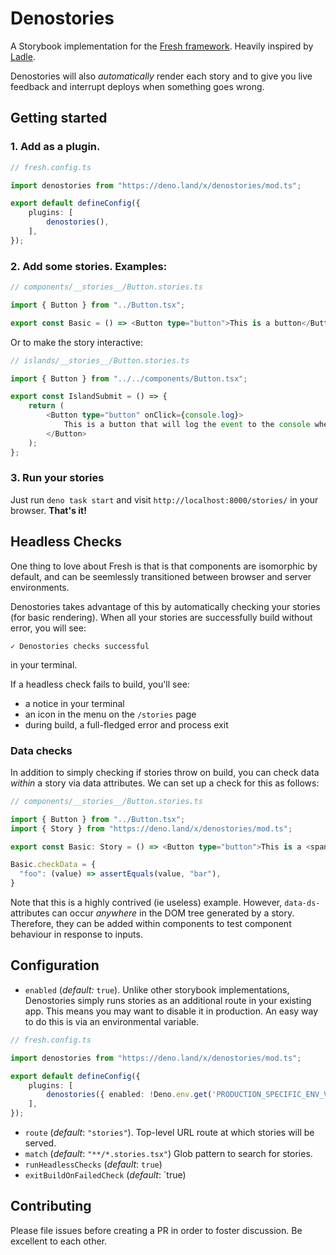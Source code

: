 # Denostories

A Storybook implementation for the [Fresh framework](https://fresh.deno.dev/). Heavily inspired by [Ladle](https://ladle.dev/).

Denostories will also _automatically_ render each story and to give you live feedback and interrupt deploys when something goes wrong.

## Getting started

### 1. Add as a plugin.

```ts
// fresh.config.ts

import denostories from "https://deno.land/x/denostories/mod.ts";

export default defineConfig({
	plugins: [
		denostories(),
	],
});
```

### 2. Add some stories. Examples:

```ts
// components/__stories__/Button.stories.ts

import { Button } from "../Button.tsx";

export const Basic = () => <Button type="button">This is a button</Button>;
```

Or to make the story interactive:

```ts
// islands/__stories__/Button.stories.ts

import { Button } from "../../components/Button.tsx";

export const IslandSubmit = () => {
	return (
		<Button type="button" onClick={console.log}>
			This is a button that will log the event to the console when clicked.
		</Button>
	);
};
```

### 3. Run your stories

Just run `deno task start` and visit `http://localhost:8000/stories/` in your browser. **That's it!**

## Headless Checks

One thing to love about Fresh is that is that components are isomorphic by default, and can be seemlessly transitioned between browser and server environments.

Denostories takes advantage of this by automatically checking your stories (for basic rendering). When all your stories are successfully build without error, you will see:

```
✓ Denostories checks successful
```

in your terminal.

If a headless check fails to build, you'll see:
- a notice in your terminal
- an icon in the menu on the `/stories` page
- during build, a full-fledged error and process exit

### Data checks

In addition to simply checking if stories throw on build, you can check data _within_ a story via data attributes. We can set up a check for this as follows:

```ts
// components/__stories__/Button.stories.ts

import { Button } from "../Button.tsx";
import { Story } from "https://deno.land/x/denostories/mod.ts";

export const Basic: Story = () => <Button type="button">This is a <span data-ds-foo="bar">button</span></Button>;

Basic.checkData = {
  "foo": (value) => assertEquals(value, "bar"),
}
```

Note that this is a highly contrived (ie useless) example. However, `data-ds-` attributes can occur _anywhere_ in the DOM tree generated by a story. Therefore, they can be added within components to test component behaviour in response to inputs.

## Configuration

- `enabled` (*default:* `true`). Unlike other storybook implementations, Denostories simply runs stories as an additional route in your existing app. This means you may want to disable it in production. An easy way to do this is via an environmental variable.

```ts
// fresh.config.ts

import denostories from "https://deno.land/x/denostories/mod.ts";

export default defineConfig({
	plugins: [
		denostories({ enabled: !Deno.env.get('PRODUCTION_SPECIFIC_ENV_VARIABLE') }),
	],
});
```

- `route` (*default*: `"stories"`). Top-level URL route at which stories will be served.
- `match`  (*default*: `"**/*.stories.tsx"`) Glob pattern to search for stories.
- `runHeadlessChecks` (*default*: `true`)
- `exitBuildOnFailedCheck` (*default*: `true)

## Contributing

Please file issues before creating a PR in order to foster discussion. Be excellent to each other.